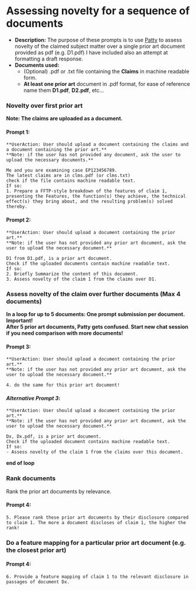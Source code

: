 # Assessing novelty for a sequence of documents
- **Description:**
  The purpose of these prompts is to use [Patty](https://chatgpt.com/g/g-67eba45560b08191a2dc76c46d82b4d3-patty) to assess novelty of the claimed subject matter over a single prior art document provided as pdf (e.g. D1.pdf)
  I have included also an attempt at formatting a draft response.
- **Documents used:**    
  - (Optional) .pdf or .txt file containing the **Claims** in machine readable form.
  - **At least one prior art** document in .pdf format, for ease of reference name them **D1.pdf**, **D2.pdf**, etc...

### Novelty over first prior art
**Note: The claims are uploaded as a document.**    

#### Prompt 1:  
    **UserAction: User should upload a document containing the claims and a document containing the prior art.**  
    **Note: if the user has not provided any document, ask the user to upload the necessary documents.**    

    Me and you are examining case EP123456789.
    The latest claims are in clms.pdf (or clms.txt)
    check if the file contains machine readable text. 
    If so:
    1. Prepare a FFTP-style breakdown of the features of claim 1, presenting the Features, the function(s) they achieve, the technical effect(s) they bring about, and the resulting problem(s) solved thereby.

#### Prompt 2:      
    **UserAction: User should upload a document containing the prior art.**  
    **Note: if the user has not provided any prior art document, ask the user to upload the necessary document.**  
    
    D1 from D1.pdf, is a prior art document.   
    Check if the uploaded documents contain machine readable text.  
    If so:  
    2. Briefly Summarize the content of this document.
    3. Assess novelty of the claim 1 from the claims over D1.  

### Assess novelty of the claim over further documents (Max 4 documents)
**In a loop for up to 5 documents: One prompt submission per document.**  
**Important!  
After 5 prior art documents, Patty gets confused. Start new chat session if you need comparison with more documents!**  

#### Prompt 3:  
    **UserAction: User should upload a document containing the prior art.**  
    **Note: if the user has not provided any prior art document, ask the user to upload the necessary document.**  
     
    4. do the same for this prior art document!

#### *Alternative Prompt 3*:
    **UserAction: User should upload a document containing the prior art.**  
    **Note: if the user has not provided any prior art document, ask the user to upload the necessary document.**    
    
    Dx, Dx.pdf, is a prior art document.   
    Check if the uploaded document contains machine readable text.  
    If so:  
    - Assess novelty of the claim 1 from the claims over this document.   

      
**end of loop**

### Rank documents
Rank the prior art documents by relevance.

#### Prompt 4: 
    5. Please rank these prior art documents by their disclosure compared to claim 1. The more a document discloses of claim 1, the higher the rank!

### Do a feature mapping for a particular prior art document (e.g. the closest prior art)   
#### Prompt 4:   
    6. Provide a feature mapping of claim 1 to the relevant disclosure in passages of document Dx.




